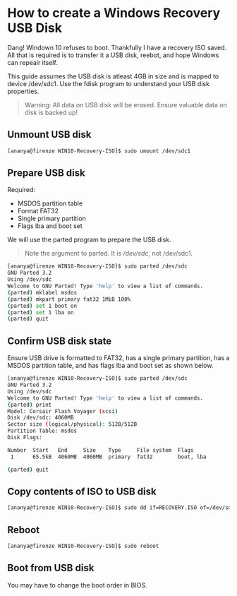# How to create a Windows Recovery USB Disk

Dang! Windown 10 refuses to boot. Thankfully I have a recovery ISO saved.
All that is required is to transfer it a USB disk, reebot, and hope Windows
can repeair itself.

This guide assumes the USB disk is atleast 4GB in size
and is mapped to device /dev/sdc1. Use the fdisk program to understand your
USB disk properties.

> Warning: All data on USB disk will be erased. Ensure valuable data on disk
is backed up!

## Unmount USB disk

```bash
[ananya@firenze WIN10-Recovery-ISO]$ sudo umount /dev/sdc1
```

## Prepare USB disk

Required:
- MSDOS partition table
- Format FAT32
- Single primary partition
- Flags lba and boot set

We will use the parted program to prepare the USB disk.

> Note the argument to parted. It is */dev/sdc*, not /dev/sdc1.

```bash
[ananya@firenze WIN10-Recovery-ISO]$ sudo parted /dev/sdc
GNU Parted 3.2
Using /dev/sdc
Welcome to GNU Parted! Type 'help' to view a list of commands.
(parted) mklabel msdos
(parted) mkpart primary fat32 1MiB 100%
(parted) set 1 boot on
(parted) set 1 lba on
(parted) quit
```

## Confirm USB disk state

Ensure USB drive is formatted to FAT32, has a single primary partition,
has a MSDOS partition table, and has flags lba and boot set
as shown below.

```bash
[ananya@firenze WIN10-Recovery-ISO]$ sudo parted /dev/sdc
GNU Parted 3.2
Using /dev/sdc
Welcome to GNU Parted! Type 'help' to view a list of commands.
(parted) print
Model: Corsair Flash Voyager (scsi)
Disk /dev/sdc: 4060MB
Sector size (logical/physical): 512B/512B
Partition Table: msdos
Disk Flags:

Number  Start   End     Size    Type     File system  Flags
 1      65.5kB  4060MB  4060MB  primary  fat32        boot, lba

(parted) quit
```
## Copy contents of ISO to USB disk

```bash
[ananya@firenze WIN10-Recovery-ISO]$ sudo dd if=RECOVERY.ISO of=/dev/sdc
```

## Reboot

```bash
[ananya@firenze WIN10-Recovery-ISO]$ sudo reboot
```

## Boot from USB disk

You may have to change the boot order in BIOS.

